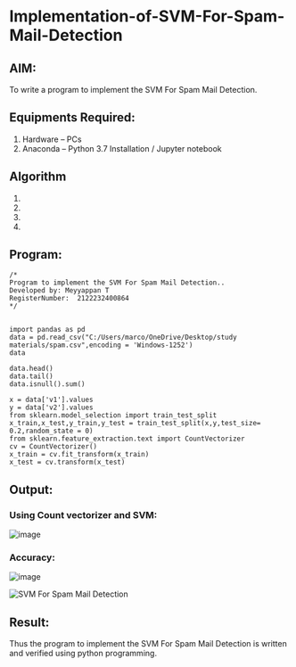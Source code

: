 # Implementation-of-SVM-For-Spam-Mail-Detection

## AIM:
To write a program to implement the SVM For Spam Mail Detection.

## Equipments Required:
1. Hardware – PCs
2. Anaconda – Python 3.7 Installation / Jupyter notebook

## Algorithm
1. 
2. 
3. 
4. 

## Program:
```
/*
Program to implement the SVM For Spam Mail Detection..
Developed by: Meyyappan T
RegisterNumber:  2122232400864
*/


import pandas as pd
data = pd.read_csv("C:/Users/marco/OneDrive/Desktop/study materials/spam.csv",encoding = 'Windows-1252')
data

data.head()
data.tail()
data.isnull().sum()

x = data['v1'].values
y = data['v2'].values
from sklearn.model_selection import train_test_split
x_train,x_test,y_train,y_test = train_test_split(x,y,test_size= 0.2,random_state = 0)
from sklearn.feature_extraction.text import CountVectorizer
cv = CountVectorizer()
x_train = cv.fit_transform(x_train)
x_test = cv.transform(x_test)
```

## Output:



### Using Count vectorizer and SVM:
![image](https://github.com/Meyyappan-T/Implementation-of-SVM-For-Spam-Mail-Detection/assets/128804366/2086fe50-a7f3-4d83-8762-b9674768b8bd)
### Accuracy:
![image](https://github.com/Meyyappan-T/Implementation-of-SVM-For-Spam-Mail-Detection/assets/128804366/f4505745-f782-48b3-90f0-7bcd6b1d5ff7)



![SVM For Spam Mail Detection](sam.png)


## Result:
Thus the program to implement the SVM For Spam Mail Detection is written and verified using python programming.
